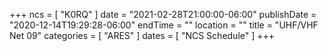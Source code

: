 +++
ncs = [ "K0RQ" ]
date = "2021-02-28T21:00:00-06:00"
publishDate = "2020-12-14T19:29:28-06:00"
endTime = ""
location = ""
title = "UHF/VHF Net 09"
categories = [ "ARES" ]
dates = [ "NCS Schedule" ]
+++

